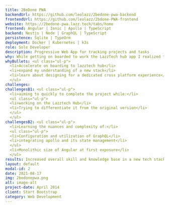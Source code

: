 ```yaml
---
title: 2BeDone PWA
backendUrl: https://github.com/leolazz/2bedone-pwa-backend
frontendUrl: https://github.com/leolazz/2bdone-PWA-frontend
website: https://2bedone-pwa.lazz.tech/tabs/home
frontend: Angular | Ionic | Apollo | TypeScript
backend: Nestjs | Node | GraphQL | TypeScript
persistence: Sqlite | TypeOrm
deployment: Docker | Kubernetes | k3s
role: Sole Developer
description: Progressive Web App for tracking projects and tasks
why: While getting on boarded to work the LazzTech hub app I realized that since it was already to so far into development there would be aspects of this new stack I would not get exposure to. I decided to rebuild 2BeDone in this new stack to accelerate the onboarding increase my breadth of knowledge and experience in this new stack.
whyBullets: <ul class="ul-p">
  <li>Accelerate on boarding to lazztech hub</li>
  <li>expand my understanding of a new stack</li>
  <li>learn about designing for a dedicated cross platform experience</li>
  </ul>
challenges:
challengesB1: <ul class="ul-p">
  <li>aiming to quickly to complete the project while:</li>
  <ul class="ul-p">
  <li>working on the Lazztech Hub</li>
  <li>Trying to differentiate it from the original version</li>
  </ul>
  </ul>
challengesB2: <ul class="ul-p">
  <li>Learning the nuances and complexity of:</li>
  <ul class="ul-p">
  <li>Configuration and utilization of GraphQL</li>
  <li>integrating apollo and its state management</li>
  </ul>
  <li>Monolithic size of Angular at first exposure</li>
  </ul>
results: Increased overall skill and knowledge base in a new tech stack while accelerating the onboarding process to the LazzTech Hub. Moreover, in this process I found my preferred stack.
layout: default
modal-id: 2
date: 2021-08-17
img: 2bedonepwa.png
alt: image-alt
project-date: April 2014
client: Start Bootstrap
category: Web Development
---
```

